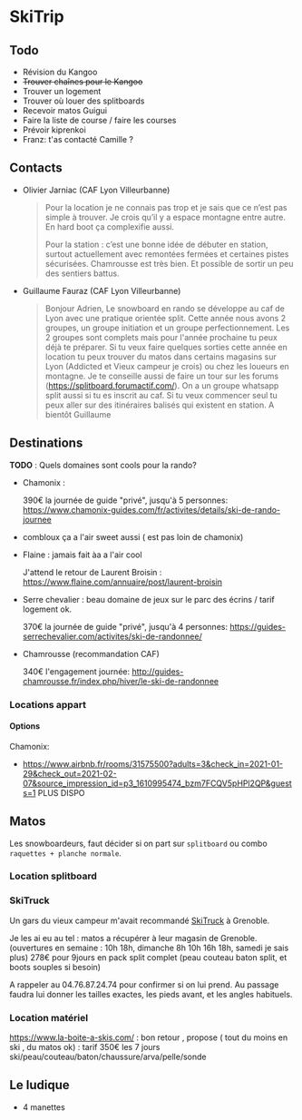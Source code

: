# SkiTrip

## Todo

* Révision du Kangoo
* ~~Trouver chaînes pour le Kangoo~~
* Trouver un logement
* Trouver où louer des splitboards
* Recevoir matos Guigui
* Faire la liste de course / faire les courses
* Prévoir kiprenkoi
* Franz: t'as contacté Camille ?

## Contacts

* Olivier Jarniac (CAF Lyon Villeurbanne)
  >Pour la location je ne connais pas trop et je sais que ce n’est pas simple à trouver. Je crois qu’il y a espace montagne entre autre. En hard boot ça complexifie aussi.
  >
  >Pour la station : c’est une bonne idée de débuter en station, surtout actuellement avec remontées fermées et certaines pistes sécurisées. Chamrousse est très bien. Et possible de sortir un peu des sentiers battus.
  
* Guillaume Fauraz (CAF Lyon Villeurbanne)
  >Bonjour Adrien,
  >Le snowboard en rando se développe au caf de Lyon avec une pratique orientée split.
  >Cette année nous avons 2 groupes, un groupe initiation et un groupe perfectionnement.
  >Les 2 groupes sont complets mais pour l'année prochaine tu peux déjà te préparer.
  >Si tu veux faire quelques sorties cette année en location tu peux trouver du matos dans certains magasins sur Lyon (Addicted et Vieux campeur je crois) ou chez les loueurs en montagne. Je te conseille aussi de faire un tour sur les forums (https://splitboard.forumactif.com/).
  >On a un groupe whatsapp split aussi si tu es inscrit au caf.
  >Si tu veux commencer seul tu peux aller sur des itinéraires balisés qui existent en station.
  >A bientôt
  >Guillaume

## Destinations

**TODO** : Quels domaines sont cools pour la rando?


* Chamonix : 

  390€ la journée de guide "privé", jusqu'à 5 personnes:
  https://www.chamonix-guides.com/fr/activites/details/ski-de-rando-journee 

* combloux ça a l'air sweet aussi ( est pas loin de chamonix)
* Flaine : jamais fait àa a l'air cool

  J'attend le retour de Laurent Broisin : https://www.flaine.com/annuaire/post/laurent-broisin
  
* Serre chevalier : beau domaine de jeux sur le parc des écrins / tarif logement ok.

  370€ la journée de guide "privé", jusqu'à 4 personnes:
  https://guides-serrechevalier.com/activites/ski-de-randonnee/
  
* Chamrousse (recommandation CAF)

  340€ l'engagement journée:
  http://guides-chamrousse.fr/index.php/hiver/le-ski-de-randonnee

### Locations appart

#### Options

Chamonix:
* https://www.airbnb.fr/rooms/31575500?adults=3&check_in=2021-01-29&check_out=2021-02-07&source_impression_id=p3_1610995474_bzm7FCQV5pHPl2QP&guests=1 PLUS DISPO

## Matos

Les snowboardeurs, faut décider si on part sur `splitboard` ou combo `raquettes + planche normale`.

### Location splitboard

### SkiTruck

Un gars du vieux campeur m'avait recommandé [SkiTruck](https://g.page/skitruck?share) à Grenoble.

Je les ai eu au tel : matos a récupérer à leur magasin de Grenoble. (ouvertures en semaine : 10h 18h, dimanche 8h 10h 16h 18h, samedi je sais plus)
278€ pour 9jours en pack split complet (peau couteau baton split, et boots souples si besoin)

A rappeler au 04.76.87.24.74 pour confirmer si on lui prend. Au passage faudra lui donner les tailles exactes, les pieds avant, et les angles habituels. 



### Location matériel 

https://www.la-boite-a-skis.com/ : bon retour , propose ( tout du moins en ski , du matos ok) : tarif 350€ les 7 jours ski/peau/couteau/baton/chaussure/arva/pelle/sonde

## Le ludique

* 4 manettes
